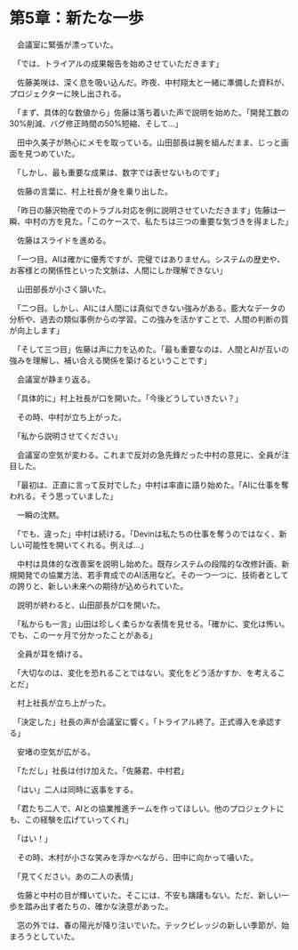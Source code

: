 # 第5章：新たな一歩

　会議室に緊張が漂っていた。

　「では、トライアルの成果報告を始めさせていただきます」

　佐藤美咲は、深く息を吸い込んだ。昨夜、中村翔太と一緒に準備した資料が、プロジェクターに映し出される。

　「まず、具体的な数値から」佐藤は落ち着いた声で説明を始めた。「開発工数の30%削減、バグ修正時間の50%短縮、そして...」

　田中久美子が熱心にメモを取っている。山田部長は腕を組んだまま、じっと画面を見つめていた。

　「しかし、最も重要な成果は、数字では表せないものです」

　佐藤の言葉に、村上社長が身を乗り出した。

　「昨日の藤沢物産でのトラブル対応を例に説明させていただきます」佐藤は一瞬、中村の方を見た。「このケースで、私たちは三つの重要な気づきを得ました」

　佐藤はスライドを進める。

　「一つ目。AIは確かに優秀ですが、完璧ではありません。システムの歴史や、お客様との関係性といった文脈は、人間にしか理解できない」

　山田部長が小さく頷いた。

　「二つ目。しかし、AIには人間には真似できない強みがある。膨大なデータの分析や、過去の類似事例からの学習。この強みを活かすことで、人間の判断の質が向上します」

　「そして三つ目」佐藤は声に力を込めた。「最も重要なのは、人間とAIが互いの強みを理解し、補い合える関係を築けるということです」

　会議室が静まり返る。

　「具体的に」村上社長が口を開いた。「今後どうしていきたい？」

　その時、中村が立ち上がった。

　「私から説明させてください」

　会議室の空気が変わる。これまで反対の急先鋒だった中村の意見に、全員が注目した。

　「最初は、正直に言って反対でした」中村は率直に語り始めた。「AIに仕事を奪われる。そう思っていました」

　一瞬の沈黙。

　「でも、違った」中村は続ける。「Devinは私たちの仕事を奪うのではなく、新しい可能性を開いてくれる。例えば...」

　中村は具体的な改善案を説明し始めた。既存システムの段階的な改修計画、新規開発での協業方法、若手育成でのAI活用など。その一つ一つに、技術者としての誇りと、新しい未来への期待が込められていた。

　説明が終わると、山田部長が口を開いた。

　「私からも一言」山田は珍しく柔らかな表情を見せる。「確かに、変化は怖い。でも、この一ヶ月で分かったことがある」

　全員が耳を傾ける。

　「大切なのは、変化を恐れることではない。変化をどう活かすか、を考えることだ」

　村上社長が立ち上がった。

　「決定した」社長の声が会議室に響く。「トライアル終了。正式導入を承認する」

　安堵の空気が広がる。

　「ただし」社長は付け加えた。「佐藤君、中村君」

　「はい」二人は同時に返事をする。

　「君たち二人で、AIとの協業推進チームを作ってほしい。他のプロジェクトにも、この経験を広げていってくれ」

　「はい！」

　その時、木村が小さな笑みを浮かべながら、田中に向かって囁いた。

　「見てください。あの二人の表情」

　佐藤と中村の目が輝いていた。そこには、不安も躊躇もない。ただ、新しい一歩を踏み出す者たちの、確かな決意があった。

　窓の外では、春の陽光が降り注いでいた。テックビレッジの新しい季節が、始まろうとしていた。
